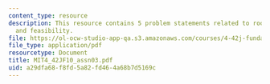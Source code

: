 ```yaml
---
content_type: resource
description: This resource contains 5 problem statements related to room temperature,
  and feasibility.
file: https://ol-ocw-studio-app-qa.s3.amazonaws.com/courses/4-42j-fundamentals-of-energy-in-buildings-fall-2010/a29dfa68f8fd5a82fd464a68b7d5169c_MIT4_42JF10_assn03.pdf
file_type: application/pdf
resourcetype: Document
title: MIT4_42JF10_assn03.pdf
uid: a29dfa68-f8fd-5a82-fd46-4a68b7d5169c
---
```


